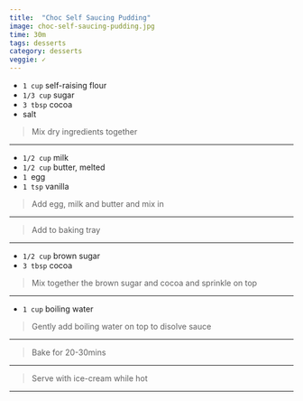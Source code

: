 ```yaml
---
title:  "Choc Self Saucing Pudding"
image: choc-self-saucing-pudding.jpg
time: 30m
tags: desserts
category: desserts
veggie: ✓
---
```


* `1 cup` self-raising flour
* `1/3 cup` sugar
* `3 tbsp` cocoa
* salt

> Mix dry ingredients together

---

* `1/2 cup` milk
* `1/2 cup` butter, melted
* `1 `egg
* `1 tsp` vanilla

> Add egg, milk and butter and mix in

---

> Add to baking tray

---

* `1/2 cup` brown sugar
* `3 tbsp` cocoa
  
> Mix together the brown sugar and cocoa and sprinkle on top

---

* `1 cup` boiling water
  
> Gently add boiling water on top to disolve sauce

---

> Bake for 20-30mins

---

> Serve with ice-cream while hot

---


